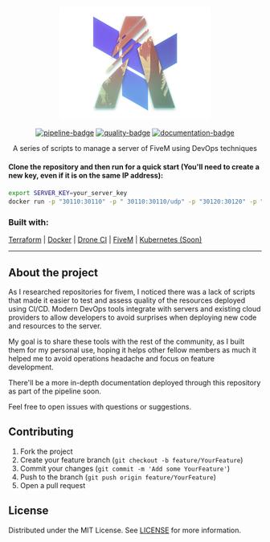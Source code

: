<!-- PROJECT LOGO -->
<table>
<br />
<p align="center">

  <img src="./assets/logo.png" alt="Logo" width="300" height="225">

  <div align="center">

<a href='https://drone.gruber.dev.br/gruberdev/infrastructure-fivem' target='_blank'>![pipeline-badge]</a>
<a href='https://www.codefactor.io/repository/github/gruberdev/infrastructure-fivem' target='_blank'>![quality-badge]</a>
<a href='https://documentation.roleplay.gruber.dev.br' target='_blank'>![documentation-badge]</a>

</div>

  <p align="center">
    A series of scripts to manage a server of FiveM using DevOps techniques
    <br />

#### Clone the repository and then run for a quick start (You'll need to create a new key, **even if it is on the same IP address**):

```sh
export SERVER_KEY=your_server_key
docker run -p "30110:30110" -p " 30110:30110/udp" -p "30120:30120" -p "30120:30120/udp" -e SERVER_KEY=$SERVER_KEY ghcr.io/gruberdev/basic-fivem-server
```

### Built with:

[Terraform](https://www.terraform.io) | [Docker](http://docker.com) | [Drone CI](https://www.drone.io) | [FiveM](https://fivem.net/) | [Kubernetes (Soon)](https://kubernetes.io/)

---

<!-- ABOUT THE PROJECT -->

## About the project

As I researched repositories for fivem, I noticed there was a lack of scripts that made it easier to test and assess quality of the resources deployed using CI/CD. Modern DevOps tools integrate with servers and existing cloud providers to allow developers to avoid surprises when deploying new code and resources to the server.

My goal is to share these tools with the rest of the community, as I built them for my personal use, hoping it helps other fellow members as much it helped me to avoid operations headache and focus on feature development.

There'll be a more in-depth documentation deployed through this repository as part of the pipeline soon.

Feel free to open issues with questions or suggestions.

<!-- CONTRIBUTING -->

## Contributing

1. Fork the project
2. Create your feature branch (`git checkout -b feature/YourFeature`)
3. Commit your changes (`git commit -m 'Add some YourFeature'`)
4. Push to the branch (`git push origin feature/YourFeature`)
5. Open a pull request

<!-- LICENSE -->

## License

Distributed under the MIT License. See [LICENSE](https://raw.githubusercontent.com/gruberdev/infrastructure-fivem/license_update/LICENSE) for more information.

<!-- BADGE IMAGES URLs -->

[quality-badge]: https://img.shields.io/codefactor/grade/github/gruberdev/infrastructure-fivem?label=Code%20Quality&color=46bac0&labelColor=1F1F1F&logo=CodeFactor&style=flat-square
[pipeline-badge]: https://img.shields.io/drone/build/gruberdev/infrastructure-fivem?label=Pipeline%20Status&color=46bac0&labelColor=1F1F1F&logo=Drone&style=flat-square&server=https%3A%2F%2Fdrone.gruber.dev.br
[documentation-badge]: https://img.shields.io/badge/project%20docs-onlinedocumentation?style=flat-square&logo=Hack%20Hands&color=46bac0&labelColor=1F1F1F&logo

<!-- PROJECT BADGE HYPERLINKS -->

[pipeline-url]: https://drone.gruber.dev.br/gruberdev/infrastructure-fivem
[quality-url]: https://www.codefactor.io/repository/github/gruberdev/infrastructure-fivem
[documentation-url]: https://documentation.roleplay.gruber.dev.br
